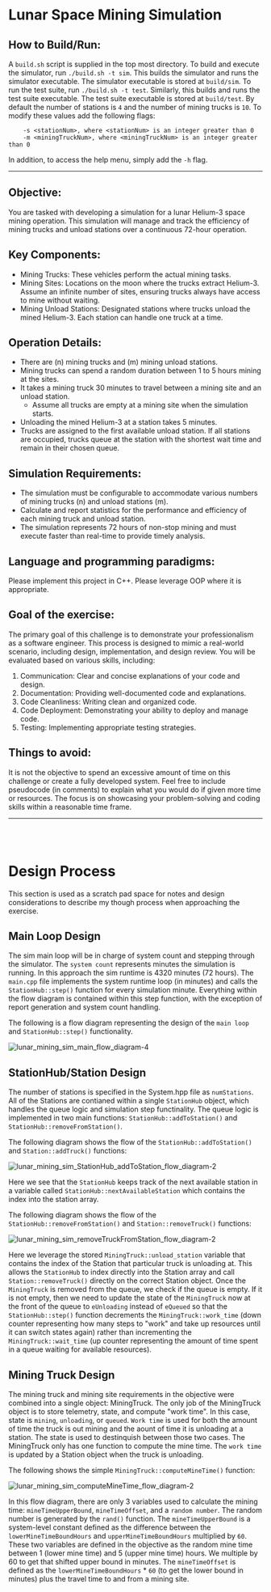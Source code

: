 # Lunar Space Mining Simulation

## How to Build/Run:

A `build.sh` script is supplied in the top most directory. To build and execute the simulator, run `./build.sh -t sim`. This builds the simulator and runs the simulator executable. The simulator executable is stored at `build/sim`. To run the test suite, run `./build.sh -t test`. Similarly, this builds and runs the test suite executable. The test suite executable is stored at `build/test`. By default the number of stations is `4` and the number of mining trucks is `10`. To modify these values add the following flags:

```
    -s <stationNum>, where <stationNum> is an integer greater than 0
    -m <miningTruckNum>, where <miningTruckNum> is an integer greater than 0
```

In addition, to access the help menu, simply add the `-h` flag.

---

## Objective:

You are tasked with developing a simulation for a lunar Helium-3 space mining operation. This simulation will manage and track the efficiency of mining trucks and unload stations over a continuous 72-hour operation.

## Key Components:
 - Mining Trucks: These vehicles perform the actual mining tasks.
 - Mining Sites: Locations on the moon where the trucks extract Helium-3. Assume an infinite number of sites, ensuring trucks always have access to mine without waiting.
 - Mining Unload Stations: Designated stations where trucks unload the mined Helium-3. Each station can handle one truck at a time.

## Operation Details:
 - There are (n) mining trucks and (m) mining unload stations.
 - Mining trucks can spend a random duration between 1 to 5 hours mining at the sites.
 - It takes a mining truck 30 minutes to travel between a mining site and an unload station.
   - Assume all trucks are empty at a mining site when the simulation starts.
 - Unloading the mined Helium-3 at a station takes 5 minutes.
 - Trucks are assigned to the first available unload station. If all stations are occupied, trucks queue at the station with the shortest wait time and remain in their chosen queue.

## Simulation Requirements:
 - The simulation must be configurable to accommodate various numbers of mining trucks (n) and unload stations (m).
 - Calculate and report statistics for the performance and efficiency of each mining truck and unload station.
 - The simulation represents 72 hours of non-stop mining and must execute faster than real-time to provide timely analysis.

## Language and programming paradigms:
Please implement this project in C++. Please leverage OOP where it is appropriate.


## Goal of the exercise:
The primary goal of this challenge is to demonstrate your professionalism as a software engineer. This process is designed to mimic a real-world scenario, including design, implementation, and design review. You will be evaluated based on various skills, including:

  1. Communication: Clear and concise explanations of your code and design.
  2. Documentation: Providing well-documented code and explanations.
  3. Code Cleanliness: Writing clean and organized code.
  4. Code Deployment: Demonstrating your ability to deploy and manage code.
  5. Testing: Implementing appropriate testing strategies.

## Things to avoid:
It is not the objective to spend an excessive amount of time on this challenge or create a fully
developed system. Feel free to include pseudocode (in comments) to explain what you would do if
given more time or resources. The focus is on showcasing your problem-solving and coding skills
within a reasonable time frame.

---

<br><br>

# Design Process

This section is used as a scratch pad space for notes and design considerations to describe my though process when approaching the exercise.

## Main Loop Design

The sim main loop will be in charge of system count and stepping through the simulator. The `system count` represents minutes the simulation is running. In this approach the sim runtime is 4320 minutes (72 hours). The `main.cpp` file implements the system runtime loop (in minutes) and calls the `StationHub::step()` function for every simulation minute. Everything within the flow diagram is contained within this step function, with the exception of report generation and system count handling.

The following is a flow diagram representing the design of the `main loop` and `StationHub::step()` functionality.

![lunar_mining_sim_main_flow_diagram-4](https://github.com/user-attachments/assets/42dd2a5d-0845-4a7f-a292-cf8ba6b2d442)

## StationHub/Station Design

The number of stations is specified in the System.hpp file as `numStations`. All of the Stations are contianed within a single `StationHub` object, which handles the queue logic and simulation step functinality. The queue logic is implemented in two main functions: `StationHub::addToStation()` and `StationHub::removeFromStation()`.

The following diagram shows the flow of the `StationHub::addToStation()` and `Station::addTruck()` functions:

![lunar_mining_sim_StationHub_addToStation_flow_diagram-2](https://github.com/user-attachments/assets/d8f2a1aa-a9f8-4076-ae37-d859196d95c7)

Here we see that the `StationHub` keeps track of the next available station in a variable called `StationHub::nextAvailableStation` which contains the index into the station array.

The following diagram shows the flow of the `StationHub::removeFromStation()` and `Station::removeTruck()` functions:

![lunar_mining_sim_removeTruckFromStation_flow_diagram-2](https://github.com/user-attachments/assets/03ce316e-d4b5-433b-9e00-2e3fbefa51c5)


Here we leverage the stored `MiningTruck::unload_station` variable that contains the index of the Station that particular truck is unloading at. This allows the `StationHub` to index directly into the Station array and call `Station::removeTruck()` directly on the correct Station object. Once the `MiningTruck` is removed from the queue, we check if the queue is empty. If it is not empty, then we need to update the state of the `MiningTruck` now at the front of the queue to `eUnloading` instead of `eQueued` so that the `StationHub::step()` function decrements the `MiningTruck::work_time` (down counter representing how many steps to "work" and take up resources until it can switch states again) rather than incrementing the `MiningTruck::wait_time` (up counter representing the amount of time spent in a queue waiting for available resources).


## Mining Truck Design

The mining truck and mining site requirements in the objective were combined into a single object: MiningTruck. The only job of the MiningTruck object is to store telemetry, state, and compute "work time". In this case, state is `mining`, `unloading`, or `queued`. `Work time` is used for both the amount of time the truck is out mining and the aount of time it is unloading at a station. The state is used to destinquish between those two cases. The MiningTruck only has one function to compute the mine time. The `work time` is updated by a Station object when the truck is unloading.

The following shows the simple `MiningTruck::computeMineTime()` function:

![lunar_mining_sim_computeMineTime_flow_diagram-2](https://github.com/user-attachments/assets/c4cdfb0e-77bc-485e-b73c-e819ef374d9c)

In this flow diagram, there are only 3 variables used to calculate the mining time: `mineTimeUpperBound`, `mineTimeOffset`, and a `random number`. The random number is generated by the `rand()` function. The `mineTimeUpperBound` is a system-level constant defined as the difference between the `lowerMineTimeBoundHours` and `upperMineTimeBoundHours` multiplied by `60`. These two variables are defined in the objective as the random mine time between 1 (lower mine time) and 5 (upper mine time) hours. We multiple by 60 to get that shifted upper bound in minutes. The `mineTimeOffset` is defined as the `lowerMineTimeBoundHours` * `60` (to get the lower bound in minutes) plus the travel time to and from a mining site.



